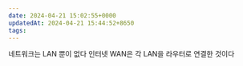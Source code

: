 ```yaml
---
date: 2024-04-21 15:02:55+0000
updatedAt: 2024-04-21 15:44:52+8650
tags: 
---
```

네트워크는 LAN 뿐이 없다 
인터넷 WAN은 각 LAN을 라우터로 연결한 것이다